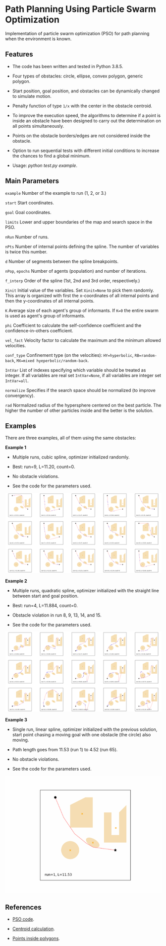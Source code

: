 # Path Planning Using Particle Swarm Optimization

Implementation of particle swarm optimization (PSO) for path planning when the environment is known.

## Features

- The code has been written and tested in Python 3.8.5.

- Four types of obstacles: circle, ellipse, convex polygon, generic polygon.

- Start position, goal position, and obstacles can be dynamically changed to simulate motion.

- Penalty function of type `1/x` with the center in the obstacle centroid.

- To improve the execution speed, the algorithms to determine if a point is inside an obstacle have been designed to carry out the determination on all points simultaneously.

- Points on the obstacle borders/edges are not considered inside the obstacle.

- Option to run sequential tests with different initial conditions to increase the chances to find a global minimum.

- Usage: *python test.py example*.

## Main Parameters

`example` Number of the example to run (1, 2, or 3.)

`start` Start coordinates.

`goal` Goal coordinates.

`limits` Lower and upper boundaries of the map and search space in the PSO.

`nRun` Number of runs.

`nPts` Number of internal points defining the spline. The number of variables is twice this number.

`d` Number of segments between the spline breakpoints.

`nPop`, `epochs` Number of agents (population) and number of iterations.

`f_interp` Order of the spline (1st, 2nd and 3rd order, respectively.)

`Xinit` Initial value of the variables. Set `Xinit=None` to pick them randomly. This array is organized with first the x-coordinates of all internal points and then the y-coordinates of all internal points.

`K` Average size of each agent's group of informants. If `K=0` the entire swarm is used as agent's group of informants.

`phi` Coefficient to calculate the self-confidence coefficient and the confidence-in-others coefficient.

`vel_fact` Velocity factor to calculate the maximum and the minimum allowed velocities.

`conf_type` Confinement type (on the velocities): `HY=hyperbolic`, `RB=random-back`, `MX=mixed hyeperbolic/random-back`.

`IntVar` List of indexes specifying which variable should be treated as integer. If all variables are real set `IntVar=None`, if all variables are integer set `IntVar=all`.

`normalize` Specifies if the search space should be normalized (to improve convergency).

`rad` Normalized radius of the hypersphere centered on the best particle. The higher the number of other particles inside and the better is the solution.

## Examples

There are three examples, all of them using the same obstacles:

**Example 1**

- Multiple runs, cubic spline, optimizer initialized randomly.

- Best: run=9, L=11.20, count=0.

- No obstacle violations.

- See the code for the parameters used.

![example_1](Results_Example_1.png)

**Example 2**

- Multiple runs, quadratic spline, optimizer initialized with the straight line between start and goal position.

- Best: run=4, L=11.884, count=0.

- Obstacle violation in run 8, 9, 13, 14, and 15.

- See the code for the parameters used.

![example_2](Results_Example_2.png)

**Example 3**

- Single run, linear spline, optimizer initialized with the previous solution, start point chasing a moving goal with one obstacle (the circle) also moving.

- Path length goes from 11.53 (run 1) to 4.52 (run 65).

- No obstacle violations.

- See the code for the parameters used.

![example_3](Results_Example_3.gif)

## References

- [PSO code](https://github.com/gabrielegilardi/PSO.git).

- [Centroid calculation](http://en.wikipedia.org/wiki/Centroid).

- [Points inside polygons](http://paulbourke.net/geometry/polygonmesh/).
